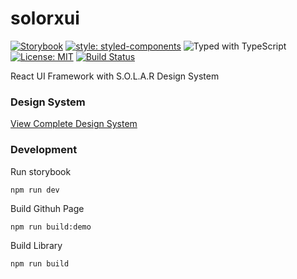 # solorxui

[![Storybook](https://cdn.jsdelivr.net/gh/storybookjs/brand@master/badge/badge-storybook.svg)](https://s-o-l-a-r.github.io/solarxui)
[![style: styled-components](https://img.shields.io/badge/style-%F0%9F%92%85%20styled--components-orange.svg?colorB=daa357&colorA=db748e)](https://github.com/styled-components/styled-components)
![Typed with TypeScript](https://flat.badgen.net/badge/icon/Typed?icon=typescript&label&labelColor=blue&color=555555)
[![License: MIT](https://img.shields.io/badge/License-MIT-yellow.svg)](https://opensource.org/licenses/MIT)
[![Build Status](https://travis-ci.org/S-O-L-A-R/solorxui.svg?branch=master)](https://travis-ci.org/S-O-L-A-R/solarxui)



React UI Framework with S.O.L.A.R Design System

### Design System

[View Complete Design System](https://www.figma.com/file/yDUxOHgrebpOtAghOzpspq/Solar-Design-System?node-id=0%3A1)

### Development

Run storybook
```
npm run dev
```

Build Githuh Page
```
npm run build:demo
```

Build Library
```
npm run build
```
